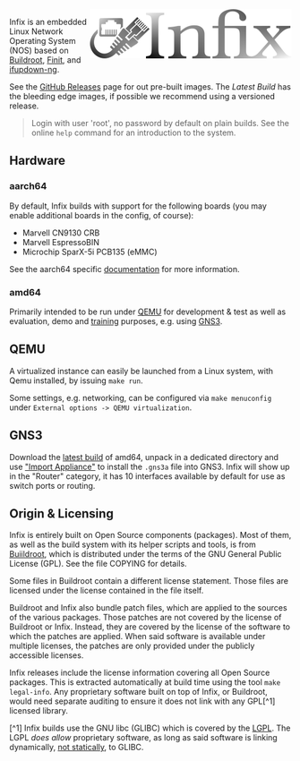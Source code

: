 <img align="right" src="doc/text3134.png" alt="Infix Linux Networking Made Easy">

Infix is an embedded Linux Network Operating System (NOS)
based on [Buildroot][1], [Finit][2], and [ifupdown-ng][3].

See the [GitHub Releases](https://github.com/kernelkit/infix/releases)
page for out pre-built images.  The *Latest Build* has the bleeding edge
images, if possible we recommend using a versioned release.

> Login with user 'root', no password by default on plain builds.  See
> the online `help` command for an introduction to the system.


Hardware
--------

### aarch64

By default, Infix builds with support for the following boards (you
may enable additional boards in the config, of course):

- Marvell CN9130 CRB
- Marvell EspressoBIN
- Microchip SparX-5i PCB135 (eMMC)

See the aarch64 specific [documentation](board/aarch64/README.md) for more
information.

### amd64

Primarily intended to be run under [QEMU][] for development & test as
well as evaluation, demo and [training][] purposes, e.g. using [GNS3][].


QEMU
----

A virtualized instance can easily be launched from a Linux system, with
Qemu installed, by issuing `make run`.

Some settings, e.g. networking, can be configured via `make menuconfig`
under `External options -> QEMU virtualization`.


GNS3
----

Download the [latest build][0] of amd64, unpack in a dedicated directory
and use ["Import Appliance"][9] to install the `.gns3a` file into GNS3.
Infix will show up in the "Router" category, it has 10 interfaces
available by default for use as switch ports or routing.


Origin & Licensing
------------------

Infix is entirely built on Open Source components (packages).  Most of
them, as well as the build system with its helper scripts and tools, is
from [Buiildroot][1], which is distributed under the terms of the GNU
General Public License (GPL).  See the file COPYING for details.

Some files in Buildroot contain a different license statement.  Those
files are licensed under the license contained in the file itself.

Buildroot and Infix also bundle patch files, which are applied to the
sources of the various packages.  Those patches are not covered by the
license of Buildroot or Infix.  Instead, they are covered by the license
of the software to which the patches are applied.  When said software is
available under multiple licenses, the patches are only provided under
the publicly accessible licenses.

Infix releases include the license information covering all Open Source
packages.  This is extracted automatically at build time using the tool
`make legal-info`.  Any proprietary software built on top of Infix, or
Buildroot, would need separate auditing to ensure it does not link with
any GPL[^1] licensed library.

[^1] Infix builds use the GNU libc (GLIBC) which is covered by the
  [LGPL][4].  The LGPL *does allow* proprietary software, as long as
  said software is linking dynamically, [not statically][5], to GLIBC.

[0]: https://github.com/kernelkit/infix/releases/tag/latest
[1]: https://buildroot.org/
[2]: https://github.com/troglobit/finit
[3]: https://github.com/ifupdown-ng/ifupdown-ng
[4]: https://en.wikipedia.org/wiki/GNU_Lesser_General_Public_License
[5]: https://lwn.net/Articles/117972/
[9]: https://docs.gns3.com/docs/using-gns3/beginners/import-gns3-appliance/
[QEMU]: https://www.qemu.org/
[GNS3]: https://gns3.com/
[training]: https://addiva-elektronik.github.io/
